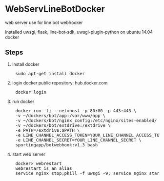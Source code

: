 # WebServLineBotDocker
web server use for line bot webhooker

Installed uwsgi, flask, line-bot-sdk, uwsgi-plugin-python on ubuntu 14.04 docker

## Steps
1. install docker
<pre>
    sudo apt-get install docker
</pre>

2. login docker public repository: hub.docker.com
<pre>
    docker login
</pre>

3. run docker
<pre>
    docker run -ti --net=host -p 80:80 -p 443:443 \
    -v ~/dockers/bot/app:/var/www/app \
    -v ~/dockers/bot/nginx_config:/etc/nginx/sites-enabled/ \
    -v ~/dockers/bot/extdrive:/extdrive \
    -e PATH=/extdrive:$PATH \
    -e LINE_CHANNEL_ACCESS_TOKEN=YOUR_LINE_CHANNEL_ACCESS_TOKEN \
    -e LINE_CHANNEL_SECRET=YOUR_LINE_CHANNEL_SECRET \
    sportingapp/botwebhook:v1.3 bash
</pre>
  
4. start web server
<pre>
    docker> webrestart
    webrestart is an alias
    service nginx stop;pkill -f uwsgi -9; service nginx start; uwsgi --ini /var/www/app/uwsgi.ini --plugin python &
</pre>
